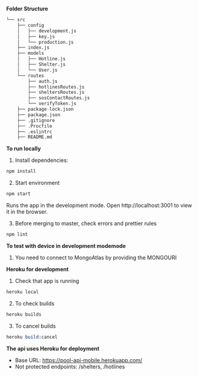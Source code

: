 **Folder Structure**

```s
└── src
    ├── config
    │   ├── development.js
    │   ├── key.js
    │   └── production.js
    ├── index.js
    ├── models
    │   ├── Hotline.js
    │   ├── Shelter.js
    │   └── User.js
    └── routes
        ├── auth.js
        ├── hotlinesRoutes.js
        ├── sheltersRoutes.js
        ├── sosContactRoutes.js
        └── verifyToken.js
    ├── package-lock.json
    ├── package.json
    ├── .gitignore
    ├── .Procfile
    ├── .eslintrc
    ├── README.md
```

**To run locally**

1. Install dependencies:

```s
npm install
```

2. Start environment

```s
npm start
```

Runs the app in the development mode.
Open http://localhost:3001 to view it in the browser.

3. Before merging to master, check errors and prettier rules

```s
npm lint
```

**To test with device in development modemode**

1. You need to connect to MongoAtlas by providing the MONGOURI

**Heroku for development**

1. Check that app is running

```s
heroku local
```

2. To check builds

```s
heroku builds
```

3. To cancel builds

```s
heroku build:cancel
```

**The api uses Heroku for deployment**

- Base URL: https://pool-api-mobile.herokuapp.com/
- Not protected endpoints: /shelters, /hotlines

